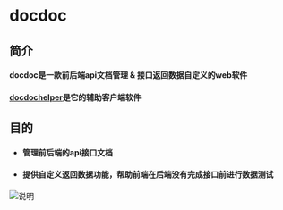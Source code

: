 # docdoc
## 简介
#### docdoc是一款前后端api文档管理 & 接口返回数据自定义的web软件
#### [docdochelper](https://github.com/github20120522/docdochelper)是它的辅助客户端软件
## 目的
+ #### 管理前后端的api接口文档
+ #### 提供自定义返回数据功能，帮助前端在后端没有完成接口前进行数据测试
![说明](https://github.com/github20120522/docdoc/blob/master/%E8%AF%B4%E6%98%8E.png)


